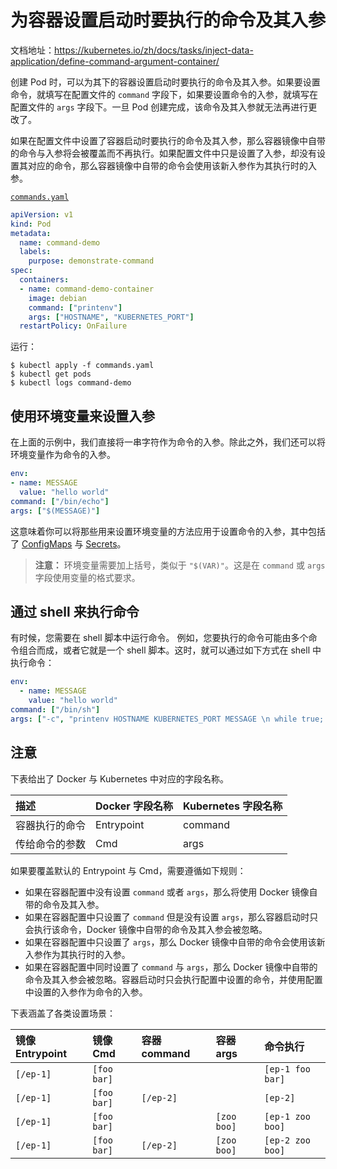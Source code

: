 # 为容器设置启动时要执行的命令及其入参

文档地址：https://kubernetes.io/zh/docs/tasks/inject-data-application/define-command-argument-container/

创建 Pod 时，可以为其下的容器设置启动时要执行的命令及其入参。如果要设置命令，就填写在配置文件的 `command` 字段下，如果要设置命令的入参，就填写在配置文件的 `args` 字段下。一旦 Pod 创建完成，该命令及其入参就无法再进行更改了。

如果在配置文件中设置了容器启动时要执行的命令及其入参，那么容器镜像中自带的命令与入参将会被覆盖而不再执行。如果配置文件中只是设置了入参，却没有设置其对应的命令，那么容器镜像中自带的命令会使用该新入参作为其执行时的入参。

[`commands.yaml`](https://raw.githubusercontent.com/kubernetes/website/master/content/zh/examples/pods/commands.yaml)

```yaml
apiVersion: v1
kind: Pod
metadata:
  name: command-demo
  labels:
    purpose: demonstrate-command
spec:
  containers:
  - name: command-demo-container
    image: debian
    command: ["printenv"]
    args: ["HOSTNAME", "KUBERNETES_PORT"]
  restartPolicy: OnFailure
```

运行：

```
$ kubectl apply -f commands.yaml
$ kubectl get pods
$ kubectl logs command-demo
```

## 使用环境变量来设置入参

在上面的示例中，我们直接将一串字符作为命令的入参。除此之外，我们还可以将环境变量作为命令的入参。

```yaml
env:
- name: MESSAGE
  value: "hello world"
command: ["/bin/echo"]
args: ["$(MESSAGE)"]
```

这意味着你可以将那些用来设置环境变量的方法应用于设置命令的入参，其中包括了 [ConfigMaps](https://kubernetes.io/docs/tasks/configure-pod-container/configure-pod-configmap/) 与 [Secrets](https://kubernetes.io/docs/concepts/configuration/secret/)。

> **注意：** 环境变量需要加上括号，类似于 `"$(VAR)"`。这是在 `command` 或 `args` 字段使用变量的格式要求。

## 通过 shell 来执行命令

有时候，您需要在 shell 脚本中运行命令。 例如，您要执行的命令可能由多个命令组合而成，或者它就是一个 shell 脚本。这时，就可以通过如下方式在 shell 中执行命令：

```yaml
env:
  - name: MESSAGE
    value: "hello world"
command: ["/bin/sh"]
args: ["-c", "printenv HOSTNAME KUBERNETES_PORT MESSAGE \n while true; do echo hello; sleep 10;done"]
```

## 注意

下表给出了 Docker 与 Kubernetes 中对应的字段名称。

| 描述           | Docker 字段名称 | Kubernetes 字段名称 |
| :------------- | :-------------- | :------------------ |
| 容器执行的命令 | Entrypoint      | command             |
| 传给命令的参数 | Cmd             | args                |

如果要覆盖默认的 Entrypoint 与 Cmd，需要遵循如下规则：

- 如果在容器配置中没有设置 `command` 或者 `args`，那么将使用 Docker 镜像自带的命令及其入参。
- 如果在容器配置中只设置了 `command` 但是没有设置 `args`，那么容器启动时只会执行该命令，Docker 镜像中自带的命令及其入参会被忽略。
- 如果在容器配置中只设置了 `args`，那么 Docker 镜像中自带的命令会使用该新入参作为其执行时的入参。
- 如果在容器配置中同时设置了 `command` 与 `args`，那么 Docker 镜像中自带的命令及其入参会被忽略。容器启动时只会执行配置中设置的命令，并使用配置中设置的入参作为命令的入参。

下表涵盖了各类设置场景：

| 镜像 Entrypoint | 镜像 Cmd    | 容器 command | 容器 args   | 命令执行         |
| :-------------- | :---------- | :----------- | :---------- | :--------------- |
| `[/ep-1]`       | `[foo bar]` | <not set>    | <not set>   | `[ep-1 foo bar]` |
| `[/ep-1]`       | `[foo bar]` | `[/ep-2]`    | <not set>   | `[ep-2]`         |
| `[/ep-1]`       | `[foo bar]` | <not set>    | `[zoo boo]` | `[ep-1 zoo boo]` |
| `[/ep-1]`       | `[foo bar]` | `[/ep-2]`    | `[zoo boo]` | `[ep-2 zoo boo]` |